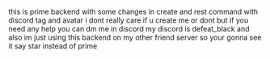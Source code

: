 this is prime backend with some changes in create and rest command with discord tag and avatar 
i dont really care if u create me or dont but if you need any help
you can dm me in discord my discord is defeat_black
and also im just using this backend on my other friend server  so your gonna see it say
star instead of prime
